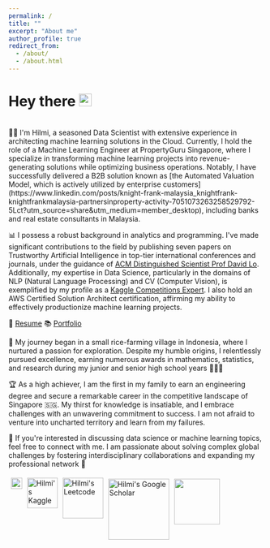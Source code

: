 ```yaml
---
permalink: /
title: ""
excerpt: "About me"
author_profile: true
redirect_from:
  - /about/
  - /about.html
---
```

Hey there <img src='https://media.giphy.com/media/hvRJCLFzcasrR4ia7z/giphy.gif' width='25px'>
======
<br>
🧑‍💻 I'm Hilmi, a seasoned Data Scientist with extensive experience in architecting machine learning solutions in the Cloud. Currently, I hold the role of a Machine Learning Engineer at PropertyGuru Singapore, where I specialize in transforming machine learning projects into revenue-generating solutions while optimizing business operations. Notably, I have successfully delivered a B2B solution known as [the Automated Valuation Model, which is actively utilized by enterprise customers](https://www.linkedin.com/posts/knight-frank-malaysia_knightfrank-knightfrankmalaysia-partnersinproperty-activity-7051073263258529792-5Lct?utm_source=share&utm_medium=member_desktop), including banks and real estate consultants in Malaysia.

📊 I possess a robust background in analytics and programming. I've made significant contributions to the field by publishing seven papers on Trustworthy Artificial Intelligence in top-tier international conferences and journals, under the guidance of [ACM Distinguished Scientist Prof David Lo](http://www.mysmu.edu/faculty/davidlo/). Additionally, my expertise in Data Science, particularly in the domains of NLP (Natural Language Processing) and CV (Computer Vision), is exemplified by my profile as a [Kaggle Competitions Expert](https://www.kaggle.com/mhilmiasyrofi/competitions). I also hold an AWS Certified Solution Architect certification, affirming my ability to effectively productionize machine learning projects.

📝 [Resume](https://mhilmiasyrofi.github.io/files/Resume.pdf)  📚 [Portfolio](https://mhilmiasyrofi.github.io/portfolio/)

🌱 My journey began in a small rice-farming village in Indonesia, where I nurtured a passion for exploration. Despite my humble origins, I relentlessly pursued excellence, earning numerous awards in mathematics, statistics, and research during my junior and senior high school years 🏅🏅🏅

🏆 As a high achiever, I am the first in my family to earn an engineering degree and secure a remarkable career in the competitive landscape of Singapore 🇸🇬. My thirst for knowledge is insatiable, and I embrace challenges with an unwavering commitment to success. I am not afraid to venture into uncharted territory and learn from my failures.

📌  If you're interested in discussing data science or machine learning topics, feel free to connect with me.  I am passionate about solving complex global challenges by fostering interdisciplinary collaborations and expanding my professional network 💼


<a href="https://www.linkedin.com/in/mhilmiasyrofi/">
  <img align="left" alt="Hilmi's LinkedIn" width="22px" style="margin: 5px;" src="https://raw.githubusercontent.com/gauravghongde/social-icons/master/SVG/Color/LinkedIN.svg" />
</a>

<a href="https://www.kaggle.com/mhilmiasyrofi">
  <img align="left" alt="Hilmi's Kaggle" width="60px" style="margin: 5px;" src="https://upload.wikimedia.org/wikipedia/commons/7/7c/Kaggle_logo.png" />
</a>
<a href="https://leetcode.com/mhilmiasyrofi/">
  <img align="left" alt="Hilmi's Leetcode" width="80px" style="margin: 5px;" src="https://upload.wikimedia.org/wikipedia/commons/0/0a/LeetCode_Logo_black_with_text.svg" />
</a>
<a href="https://scholar.google.com/citations?hl=en&gmla=AHoSzlVjlJfs9P5F7daxNp8ox9wq_Q8KX_J9v7JKRxiSyoHyzck5IJ-ymOODTLiaDxOzn2jiYqA6uSFGDfCuk63g7swb&user=6F-76moAAAAJ">
  <img align="left" alt="Hilmi's Google Scholar" width="120px" style="margin: 5px; margin-top: 7px;" src="https://upload.wikimedia.org/wikipedia/commons/2/28/Google_Scholar_logo.png" />
</a>
<a>
  <img align="left" width="90px" style="margin: 5px; margin-top: 7px;" src="https://visitor-badge.glitch.me/badge?page_id=mhilmiasyrofi.mhilmiasyrofi" />
</a>